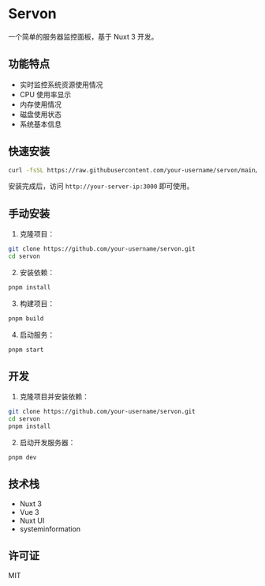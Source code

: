 # Servon

一个简单的服务器监控面板，基于 Nuxt 3 开发。

## 功能特点

- 实时监控系统资源使用情况
- CPU 使用率显示
- 内存使用情况
- 磁盘使用状态
- 系统基本信息

## 快速安装

```bash
curl -fsSL https://raw.githubusercontent.com/your-username/servon/main/install.sh | sudo bash
```

安装完成后，访问 `http://your-server-ip:3000` 即可使用。

## 手动安装

1. 克隆项目：

```bash
git clone https://github.com/your-username/servon.git
cd servon
```

2. 安装依赖：

```bash
pnpm install
```

3. 构建项目：

```bash
pnpm build
```

4. 启动服务：

```bash
pnpm start
```

## 开发

1. 克隆项目并安装依赖：

```bash
git clone https://github.com/your-username/servon.git
cd servon
pnpm install
```

2. 启动开发服务器：

```bash
pnpm dev
```

## 技术栈

- Nuxt 3
- Vue 3
- Nuxt UI
- systeminformation

## 许可证

MIT
